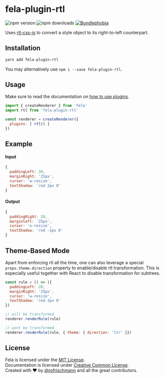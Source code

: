 # fela-plugin-rtl

<img alt="npm version" src="https://badge.fury.io/js/fela-plugin-rtl.svg"> <img alt="npm downloads" src="https://img.shields.io/npm/dm/fela-plugin-rtl.svg"> <a href="https://bundlephobia.com/result?p=fela-plugin-ftl@latest"><img alt="Bundlephobia" src="https://img.shields.io/bundlephobia/minzip/fela-plugin-rtl.svg"></a>

Uses [rtl-css-js](https://github.com/kentcdodds/rtl-css-js) to convert a style object to its right-to-left counterpart.

## Installation
```sh
yarn add fela-plugin-rtl
```
You may alternatively use `npm i --save fela-plugin-rtl`.


## Usage
Make sure to read the documentation on [how to use plugins](http://fela.js.org/docs/advanced/Plugins.html).

```javascript
import { createRenderer } from 'fela'
import rtl from 'fela-plugin-rtl'

const renderer = createRenderer({
  plugins: [ rtl() ]
})
```

## Example

#### Input
```javascript
{
  paddingLeft: 20,
  marginRight: '25px',
  cursor: 'w-resize',
  textShadow: 'red 2px 0'
}
```
#### Output
```javascript
{
  paddingRight: 20,
  marginleft: '25px',
  cursor: 'e-resize',
  textShadow: 'red -2px 0'
}
```

## Theme-Based Mode
Apart from enforcing rtl all the time, one can also leverage a special `props.theme.direction` property to enable/disable rtl transformation. This is especially useful together with React to disable transformation for subtrees.

```javascript
const rule = () => ({
  paddingLeft: 20,
  marginRight: '25px',
  cursor: 'w-resize',
  textShadow: 'red 2px 0'
})

// will be transformed
renderer.renderRule(rule)

// wont be transformed
renderer.renderRule(rule, { theme: { direction: 'ltr' }})
```

## License
Fela is licensed under the [MIT License](http://opensource.org/licenses/MIT).<br>
Documentation is licensed under [Creative Common License](http://creativecommons.org/licenses/by/4.0/).<br>
Created with ♥ by [@rofrischmann](http://rofrischmann.de) and all the great contributors.
